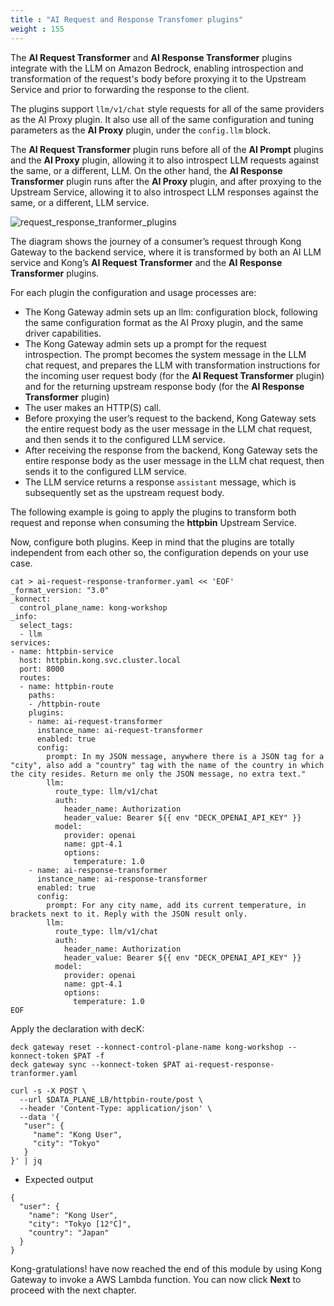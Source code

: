 ```yaml
---
title : "AI Request and Response Transfomer plugins"
weight : 155
---
```


The **AI Request Transformer** and **AI Response Transformer** plugins integrate with the LLM on Amazon Bedrock, enabling introspection and transformation of the request's body before proxying it to the Upstream Service and prior to forwarding the response to the client.

The plugins support ``llm/v1/chat`` style requests for all of the same providers as the AI Proxy plugin. It also use all of the same configuration and tuning parameters as the **AI Proxy** plugin, under the ``config.llm`` block.

The **AI Request Transformer** plugin runs before all of the **AI Prompt** plugins and the **AI Proxy** plugin, allowing it to also introspect LLM requests against the same, or a different, LLM. On the other hand, the **AI Response Transformer** plugin runs after the **AI Proxy** plugin, and after proxying to the Upstream Service, allowing it to also introspect LLM responses against the same, or a different, LLM service.

![request_response_tranformer_plugins](/static/images/request_response_tranformer_plugins.png)

The diagram shows the journey of a consumer’s request through Kong Gateway to the backend service, where it is transformed by both an AI LLM service and Kong’s **AI Request Transformer** and the **AI Response Transformer** plugins.

For each plugin the configuration and usage processes are:
* The Kong Gateway admin sets up an llm: configuration block, following the same configuration format as the AI Proxy plugin, and the same driver capabilities.
* The Kong Gateway admin sets up a prompt for the request introspection. The prompt becomes the system message in the LLM chat request, and prepares the LLM with transformation instructions for the incoming user request body (for the **AI Request Transformer** plugin) and for the returning upstream response body (for the **AI Response Transformer** plugin)
* The user makes an HTTP(S) call.
* Before proxying the user’s request to the backend, Kong Gateway sets the entire request body as the user message in the LLM chat request, and then sends it to the configured LLM service.
* After receiving the response from the backend, Kong Gateway sets the entire response body as the user message in the LLM chat request, then sends it to the configured LLM service.
* The LLM service returns a response ``assistant`` message, which is subsequently set as the upstream request body.

The following example is going to apply the plugins to transform both request and reponse when consuming the **httpbin** Upstream Service.


Now, configure both plugins. Keep in mind that the plugins are totally independent from each other so, the configuration depends on your use case.

```
cat > ai-request-response-tranformer.yaml << 'EOF'
_format_version: "3.0"
_konnect:
  control_plane_name: kong-workshop
_info:
  select_tags:
  - llm
services:
- name: httpbin-service
  host: httpbin.kong.svc.cluster.local
  port: 8000
  routes:
  - name: httpbin-route
    paths:
    - /httpbin-route
    plugins:
    - name: ai-request-transformer
      instance_name: ai-request-transformer
      enabled: true
      config:
        prompt: In my JSON message, anywhere there is a JSON tag for a "city", also add a "country" tag with the name of the country in which the city resides. Return me only the JSON message, no extra text."
        llm:
          route_type: llm/v1/chat
          auth:
            header_name: Authorization
            header_value: Bearer ${{ env "DECK_OPENAI_API_KEY" }}
          model:
            provider: openai
            name: gpt-4.1
            options:
              temperature: 1.0
    - name: ai-response-transformer
      instance_name: ai-response-transformer
      enabled: true
      config:
        prompt: For any city name, add its current temperature, in brackets next to it. Reply with the JSON result only.
        llm:
          route_type: llm/v1/chat
          auth:
            header_name: Authorization
            header_value: Bearer ${{ env "DECK_OPENAI_API_KEY" }}
          model:
            provider: openai
            name: gpt-4.1
            options:
              temperature: 1.0
EOF
```

Apply the declaration with decK:
```
deck gateway reset --konnect-control-plane-name kong-workshop --konnect-token $PAT -f
deck gateway sync --konnect-token $PAT ai-request-response-tranformer.yaml
```


```
curl -s -X POST \
  --url $DATA_PLANE_LB/httpbin-route/post \
  --header 'Content-Type: application/json' \
  --data '{
   "user": {
     "name": "Kong User",
     "city": "Tokyo"
   }
}' | jq
```

* Expected output

```
{
  "user": {
    "name": "Kong User",
    "city": "Tokyo [12°C]",
    "country": "Japan"
  }
}
```

Kong-gratulations! have now reached the end of this module by using Kong Gateway to invoke a AWS Lambda function. You can now click **Next** to proceed with the next chapter.